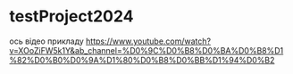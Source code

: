 # testProject2024
ось відео прикладу 
https://www.youtube.com/watch?v=XOoZiFW5k1Y&ab_channel=%D0%9C%D0%B8%D0%BA%D0%B8%D1%82%D0%B0%D0%9A%D1%80%D0%B8%D0%BB%D1%94%D0%B2 
